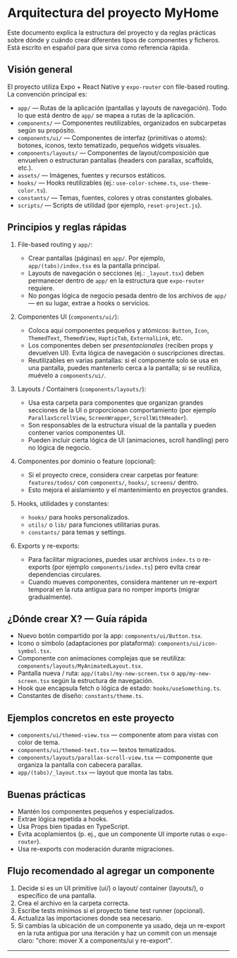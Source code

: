 # Arquitectura del proyecto MyHome

Este documento explica la estructura del proyecto y da reglas prácticas sobre dónde y cuándo crear diferentes tipos de componentes y ficheros. Está escrito en español para que sirva como referencia rápida.

## Visión general

El proyecto utiliza Expo + React Native y `expo-router` con file-based routing. La convención principal es:

- `app/` — Rutas de la aplicación (pantallas y layouts de navegación). Todo lo que está dentro de `app/` se mapea a rutas de la aplicación.
- `components/` — Componentes reutilizables, organizados en subcarpetas según su propósito.
- `components/ui/` — Componentes de interfaz (primitivas o atoms): botones, iconos, texto tematizado, pequeños widgets visuales.
- `components/layouts/` — Componentes de layout/composición que envuelven o estructuran pantallas (headers con parallax, scaffolds, etc.).
- `assets/` — Imágenes, fuentes y recursos estáticos.
- `hooks/` — Hooks reutilizables (ej.: `use-color-scheme.ts`, `use-theme-color.ts`).
- `constants/` — Temas, fuentes, colores y otras constantes globales.
- `scripts/` — Scripts de utilidad (por ejemplo, `reset-project.js`).

## Principios y reglas rápidas

1. File-based routing y `app/`:
   - Crear pantallas (páginas) en `app/`. Por ejemplo, `app/(tabs)/index.tsx` es la pantalla principal.
   - Layouts de navegación o secciones (ej.: `_layout.tsx`) deben permanecer dentro de `app/` en la estructura que `expo-router` requiere.
   - No pongas lógica de negocio pesada dentro de los archivos de `app/` — en su lugar, extrae a hooks o servicios.

2. Componentes UI (`components/ui/`):
   - Coloca aquí componentes pequeños y atómicos: `Button`, `Icon`, `ThemedText`, `ThemedView`, `HapticTab`, `ExternalLink`, etc.
   - Los componentes deben ser *presentacionales* (reciben props y devuelven UI). Evita lógica de navegación o suscripciones directas.
   - Reutilizables en varias pantallas: si el componente solo se usa en una pantalla, puedes mantenerlo cerca a la pantalla; si se reutiliza, muévelo a `components/ui/`.

3. Layouts / Containers (`components/layouts/`):
   - Usa esta carpeta para componentes que organizan grandes secciones de la UI o proporcionan comportamiento (por ejemplo `ParallaxScrollView`, `ScreenWrapper`, `ScrollWithHeader`).
   - Son responsables de la estructura visual de la pantalla y pueden contener varios componentes UI.
   - Pueden incluir cierta lógica de UI (animaciones, scroll handling) pero no lógica de negocio.

4. Componentes por dominio o feature (opcional):
   - Si el proyecto crece, considera crear carpetas por feature: `features/todos/` con `components/`, `hooks/`, `screens/` dentro.
   - Esto mejora el aislamiento y el mantenimiento en proyectos grandes.

5. Hooks, utilidades y constantes:
   - `hooks/` para hooks personalizados.
   - `utils/` o `lib/` para funciones utilitarias puras.
   - `constants/` para temas y settings.

6. Exports y re-exports:
   - Para facilitar migraciones, puedes usar archivos `index.ts` o re-exports (por ejemplo `components/index.ts`) pero evita crear dependencias circulares.
   - Cuando mueves componentes, considera mantener un re-export temporal en la ruta antigua para no romper imports (migrar gradualmente).

## ¿Dónde crear X? — Guía rápida

- Nuevo botón compartido por la app: `components/ui/Button.tsx`.
- Icono o símbolo (adaptaciones por plataforma): `components/ui/icon-symbol.tsx`.
- Componente con animaciones complejas que se reutiliza: `components/layouts/MyAnimatedLayout.tsx`.
- Pantalla nueva / ruta: `app/(tabs)/my-new-screen.tsx` o `app/my-new-screen.tsx` según la estructura de navegación.
- Hook que encapsula fetch o lógica de estado: `hooks/useSomething.ts`.
- Constantes de diseño: `constants/theme.ts`.

## Ejemplos concretos en este proyecto

- `components/ui/themed-view.tsx` — componente atom para vistas con color de tema.
- `components/ui/themed-text.tsx` — textos tematizados.
- `components/layouts/parallax-scroll-view.tsx` — componente que organiza la pantalla con cabecera parallax.
- `app/(tabs)/_layout.tsx` — layout que monta las tabs.

## Buenas prácticas

- Mantén los componentes pequeños y especializados.
- Extrae lógica repetida a hooks.
- Usa Props bien tipadas en TypeScript.
- Evita acoplamientos (p. ej., que un componente UI importe rutas o `expo-router`).
- Usa re-exports con moderación durante migraciones.

## Flujo recomendado al agregar un componente

1. Decide si es un UI primitive (ui/) o layout/ container (layouts/), o específico de una pantalla.
2. Crea el archivo en la carpeta correcta.
3. Escribe tests mínimos si el proyecto tiene test runner (opcional).
4. Actualiza las importaciones donde sea necesario.
5. Si cambias la ubicación de un componente ya usado, deja un re-export en la ruta antigua por una iteración y haz un commit con un mensaje claro: "chore: mover X a components/ui y re-export".

---